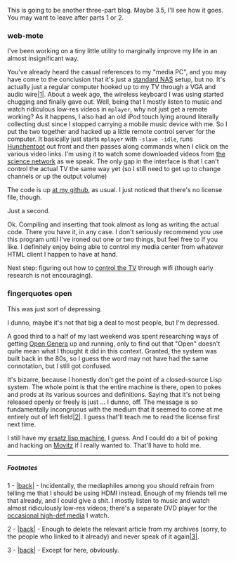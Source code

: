This is going to be another three-part blog. Maybe 3.5, I'll see how it goes. You may want to leave after parts 1 or 2.

### <a name="webmote" href="#webmote"></a>web-mote

I've been working on a tiny little utility to marginally improve my life in an almost insignificant way.

You've already heard the casual references to my "media PC", and you may have come to the conclusion that it's just a [standard NAS](http://www.newegg.com/Store/SubCategory.aspx?SubCategory=124) setup, but no. It's actually just a regular computer hooked up to my TV through a VGA and audio wire<a name="note-Wed-Jan-25-223836EST-2012"></a>[|1|](#foot-Wed-Jan-25-223836EST-2012). About a week ago, the wireless keyboard I was using started chugging and finally gave out. Well, being that I mostly listen to music and watch ridiculous low-res videos in `mplayer`, why not just get a remote working? As it happens, I also had an old iPod touch lying around literally collecting dust since I stopped carrying a mobile music device with me. So I put the two together and hacked up a little remote control server for the computer. It basically just starts `mplayer` with `-slave -idle`, runs [Hunchentoot](http://weitz.de/hunchentoot/) out front and then passes along commands when I click on the various video links. I'm using it to watch some downloaded videos from [the science network](http://thesciencenetwork.org/programs/the-science-studio/daniel-dennet) as we speak. The only gap in the interface is that I can't control the actual TV the same way yet (so I still need to get up to change channels or up the output volume)

The code is up [at my github](https://github.com/Inaimathi/web-mote), as usual. I just noticed that there's no license file, though.

Just a second.

Ok. Compiling and inserting that took almost as long as writing the actual code. There you have it, in any case. I don't seriously recommend you use this program until I've ironed out one or two things, but feel free to if you like. I definitely enjoy being able to control my media center from whatever HTML client I happen to have at hand.

Next step: figuring out how to [control the TV](http://superuser.com/questions/198709/cheap-simple-way-to-turn-tv-on-off-using-computer-and-or-windows-meda-center-rem) through wifi (though early research is not encouraging).

### <a name="fingerquotes-open" href="#fingerquotes-open"></a>fingerquotes open

This was just sort of depressing.

I dunno, maybe it's not that big a deal to most people, but I'm depressed.

A good third to a half of my last weekend was spent researching ways of getting [Open Genera](http://en.wikipedia.org/wiki/Genera_(operating_system)) up and running, only to find out that "Open" doesn't quite mean what I thought it did in this context. Granted, the system was built back in the 80s, so I guess the word may not have had the same connotation, but I still got confused.

It's bizarre, because I honestly don't get the point of a closed-source Lisp system. The whole point is that the entire machine is there, open to pokes and prods at its various sources and definitions. Saying that it's not being released openly or freely is just ... I dunno, off. The message is so fundamentally incongruous with the medium that it seemed to come at me entirely out of left field<a name="note-Wed-Jan-25-234149EST-2012"></a>[|2|](#foot-Wed-Jan-25-234149EST-2012). I guess that'll teach me to read the license first next time.

I still have my [ersatz lisp machine](http://langnostic.blogspot.com/2012/01/how-close-can-you-get-to-lisp-machine.html), I guess. And I could do a bit of poking and hacking on [Movitz](http://common-lisp.net/project/movitz/) if I really wanted to. That'll have to hold me.

* * *
##### Footnotes

1 - <a name="foot-Wed-Jan-25-223836EST-2012"></a>[|back|](#note-Wed-Jan-25-223836EST-2012) - Incidentally, the mediaphiles among you should refrain from telling me that I should be using HDMI instead. Enough of my friends tell me that already, and I could give a shit. I mostly listen to music and watch almost ridiculously low-res videos; there's a separate DVD player for the [occasional high-def media](http://www.davidattenborough.co.uk/) I watch.

2 - <a name="foot-Wed-Jan-25-234149EST-2012"></a>[|back|](#note-Wed-Jan-25-234149EST-2012) - Enough to delete the relevant article from my archives (sorry, to the people who linked to it already) and never speak of it again<a name="note-Wed-Jan-25-234332EST-2012"></a>[|3|](#foot-Wed-Jan-25-234332EST-2012).

3 - <a name="foot-Wed-Jan-25-234332EST-2012"></a>[|back|](#note-Wed-Jan-25-234332EST-2012) - Except for here, obviously.
